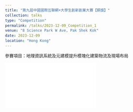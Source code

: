 ```yaml
---
title: "第九屆中國國際互聯網+大學生創新創業大賽【銅獎】"
collection: talks
type: "Competition"
permalink: /talks/2023-12-09_Competition_1
venue: "8 Science Park W Ave, Pak Shek Kok"
date: 2023-12-09
location: "Hong Kong"
---
```


參賽項目：地理資訊系統及元建模提升模塊化建築物流及現場布局

![Certification](第九届中国国际[互联网+]大学生创新创业大赛铜奖.pdf)


